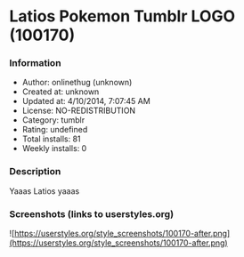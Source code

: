 # Latios Pokemon Tumblr LOGO (100170)

### Information
- Author: onlinethug (unknown)
- Created at: unknown
- Updated at: 4/10/2014, 7:07:45 AM
- License: NO-REDISTRIBUTION
- Category: tumblr
- Rating: undefined
- Total installs: 81
- Weekly installs: 0


### Description
Yaaas Latios yaaas


### Screenshots (links to userstyles.org)
![https://userstyles.org/style_screenshots/100170-after.png](https://userstyles.org/style_screenshots/100170-after.png)


